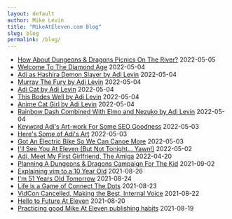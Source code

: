 ```yaml
---
layout: default
author: Mike Levin
title: "MikeAtEleven.com Blog"
slug: blog
permalink: /blog/
---
```



- [How About Dungeons & Dragons Picnics On The River?](/blog/how-about-dungeons-dragons-picnics-on-the-river/) 2022-05-05
- [Welcome To The Diamond Age](/blog/welcome-to-the-diamond-age/) 2022-05-04
- [Adi as Hashira Demon Slayer by Adi Levin](/blog/adi-as-hashira-demon-slayer-by-adi-levin/) 2022-05-04
- [Murray The Fury by Adi Levin](/blog/murray-the-fury-by-adi-levin/) 2022-05-04
- [Adi Cat by Adi Levin](/blog/adi-cat-by-adi-levin/) 2022-05-04
- [This Bodes Well by Adi Levin](/blog/this-bodes-well-by-adi-levin/) 2022-05-04
- [Anime Cat Girl by Adi Levin](/blog/anime-cat-girl-by-adi-levin/) 2022-05-04
- [Rainbow Dash Combined With Elmo and Nezuko by Adi Levin](/blog/rainbow-dash-combined-with-elmo-and-nezuko-by-adi-levin/) 2022-05-04
- [Keyword Adi's Art-work For Some SEO Goodness](/blog/keyword-adis-art-work-for-some-seo-goodness/) 2022-05-03
- [Here's Some of Adi's Art](/blog/heres-some-of-adis-art/) 2022-05-03
- [Got An Electric Bike So We Can Canoe More](/blog/got-an-electric-bike-so-we-can-canoe-more/) 2022-05-03
- [I'll See You At Eleven (But Not Tonight... Yawn!)](/blog/ill-see-you-at-eleven-but-not-tonight-yawn/) 2022-05-02
- [Adi, Meet My First Girlfriend, The Amiga](/blog/adi-meet-my-first-girlfriend-the-amiga/) 2022-04-20
- [Planning A Dungeons & Dragons Campaign For The Kid](/blog/planning-a-dungeons-dragons-campaign-for-the-kid/) 2021-09-02
- [Explaining vim to a 10 Year Old](/blog/explaining-vim-to-a-10-year-old/) 2021-08-26
- [I'm 51 Years Old Tomorrow](/blog/im-51-years-old-tomorrow/) 2021-08-24
- [Life is a Game of Connect The Dots](/blog/life-is-a-game-of-connect-the-dots/) 2021-08-23
- [VidCon Cancelled, Making the Best, Internal Voice](/blog/vidcon-cancelled-making-the-best-internal-voice/) 2021-08-22
- [Hello to Future At Eleven](/blog/hello-to-future-at-eleven/) 2021-08-20
- [Practicing good Mike At Eleven publishing habits](/blog/practicing-good-mike-at-eleven-publishing-habits/) 2021-08-19